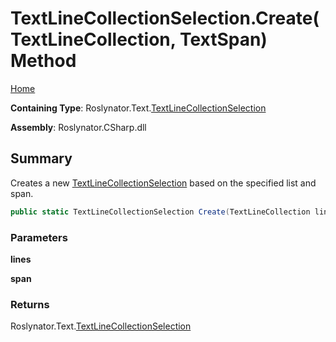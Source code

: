 <a name="_top"></a>

# TextLineCollectionSelection\.Create\(TextLineCollection, TextSpan\) Method

[Home](../../../../README.md#_top)

**Containing Type**: Roslynator\.Text\.[TextLineCollectionSelection](../README.md#_top)

**Assembly**: Roslynator\.CSharp\.dll

## Summary

Creates a new [TextLineCollectionSelection](../README.md#_top) based on the specified list and span\.

```csharp
public static TextLineCollectionSelection Create(TextLineCollection lines, TextSpan span)
```

### Parameters

**lines**

**span**

### Returns

Roslynator\.Text\.[TextLineCollectionSelection](../README.md#_top)

